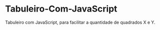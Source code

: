 # Tabuleiro-Com-JavaScript
Tabuleiro com JavaScript, para facilitar a quantidade de quadrados X e Y.
